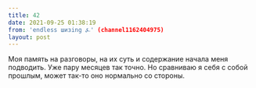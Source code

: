 ```yaml
---
title: 42
date: 2021-09-25 01:38:19
from: 'endless шизing ⍼' (channel1162404975)
layout: post
---
```


Моя память на разговоры, на их суть и содержание начала меня подводить. Уже пару месяцев так точно.
Но сравниваю я себя с собой прошлым, может так-то оно нормально со стороны.

